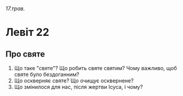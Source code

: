 
_17.трав._

# Левіт 22

## Про святе
1. Що таке "святе"? Що робить святе святим? Чому важливо, щоб святе було бездоганним?
2. Що оскверняє святе? Що очищує осквернене?
3. Що змінилося для нас, після жертви Ісуса, і чому?
